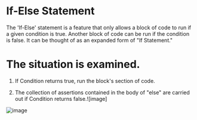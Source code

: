 # If-Else Statement

The 'If-Else' statement is a feature that only allows a block of code to run if a given condition is true. Another block of code can be run if the condition is false. It can be thought of as an expanded form of "If Statement."

# The situation is examined.

1. If Condition returns true, run the block's section of code.
   
2. The collection of assertions contained in the body of "else" are carried out if Condition returns false.![image]

![image](https://github.com/rahulrajput-rr/Core-Java/assets/104721504/71ae94fb-a010-42c0-91d6-27b1090562b7)

